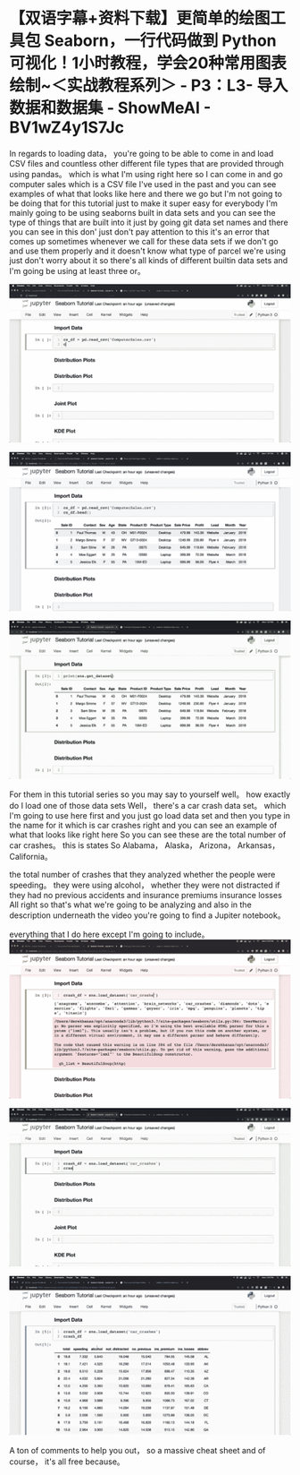 # 【双语字幕+资料下载】更简单的绘图工具包 Seaborn，一行代码做到 Python 可视化！1小时教程，学会20种常用图表绘制~＜实战教程系列＞ - P3：L3- 导入数据和数据集 - ShowMeAI - BV1wZ4y1S7Jc

In regards to loading data， you're going to be able to come in and load CSV files and countless other different file types that are provided through using pandas。 which is what I'm using right here so I can come in and go computer sales which is a CSV file I've used in the past and you can see examples of what that looks like here and there we go but I'm not going to be doing that for this tutorial just to make it super easy for everybody I'm mainly going to be using seaborns built in data sets and you can see the type of things that are built into it just by going git data set names and there you can see in this don' just don't pay attention to this it's an error that comes up sometimes whenever we call for these data sets if we don't go and use them properly and it doesn't know what type of parcel we're using just don't worry about it so there's all kinds of different builtin data sets and I'm going be using at least three or。



![](img/5bee53f2a5a6b75e28fce706ce3d0092_1.png)

![](img/5bee53f2a5a6b75e28fce706ce3d0092_2.png)

![](img/5bee53f2a5a6b75e28fce706ce3d0092_3.png)

For them in this tutorial series so you may say to yourself well。 how exactly do I load one of those data sets Well， there's a car crash data set。 which I'm going to use here first and you just go load data set and then you type in the name for it which is car crashes right and you can see an example of what that looks like right here So you can see these are the total number of car crashes。 this is states So Alabama， Alaska， Arizona， Arkansas， California。

 the total number of crashes that they analyzed whether the people were speeding。 they were using alcohol， whether they were not distracted if they had no previous accidents and insurance premiums insurance losses All right so that's what we're going to be analyzing and also in the description underneath the video you're going to find a Jupiter notebook。

 everything that I do here except I'm going to include。![](img/5bee53f2a5a6b75e28fce706ce3d0092_5.png)

![](img/5bee53f2a5a6b75e28fce706ce3d0092_6.png)

![](img/5bee53f2a5a6b75e28fce706ce3d0092_7.png)

A ton of comments to help you out， so a massive cheat sheet and of course， it's all free because。